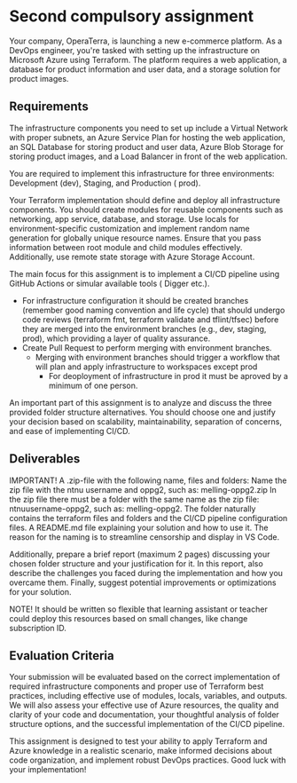 # Second compulsory assignment

Your company, OperaTerra, is launching a new e-commerce platform. As a DevOps engineer, you're tasked with setting up
the infrastructure on Microsoft Azure using Terraform. The platform requires a web application, a database for product
information and user data, and a storage solution for product images.

## Requirements

The infrastructure components you need to set up include a Virtual Network with proper subnets, an Azure Service Plan
for hosting the web application, an SQL Database for storing product and user data, Azure Blob Storage for storing
product images, and a Load Balancer in front of the web application.

You are required to implement this infrastructure for three environments: Development (dev), Staging, and Production (
prod).

Your Terraform implementation should define and deploy all infrastructure components. You should create modules for
reusable components such as networking, app service, database, and storage. Use locals for environment-specific
customization and implement random name generation for globally unique resource names. Ensure that you pass information
between root module and child modules effectively. Additionally, use remote state storage with Azure Storage Account.

The main focus for this assignment is to implement a CI/CD pipeline using GitHub Actions or simular available tools (
Digger etc.).

- For infrastructure configuration it should be created branches (remember good naming convention and life cycle) that
  should undergo code reviews (terraform fmt, terraform validate and tflint/tfsec) before they are merged into the
  environment branches (e.g., dev, staging, prod), which providing a layer of quality assurance.
- Create Pull Request to perform merging with environment branches.
    - Merging with environment branches should trigger a workflow that will plan and apply infrastructure to workspaces
      except prod
        - For deoployment of infrastructure in prod it must be aproved by a minimum of one person.

An important part of this assignment is to analyze and discuss the three provided folder structure alternatives. You
should choose one and justify your decision based on scalability, maintainability, separation of concerns, and ease of
implementing CI/CD.

## Deliverables

IMPORTANT! A .zip-file with the following name, files and folders: Name the zip file with the ntnu username and oppg2,
such as: melling-oppg2.zip In the zip file there must be a folder with the same name as the zip file:
ntnuusername-oppg2, such as: melling-oppg2. The folder naturally contains the terraform files and folders and the CI/CD
pipeline configuration files. A README.md file explaining your solution and how to use it. The reason for the naming is
to streamline censorship and display in VS Code.

Additionally, prepare a brief report (maximum 2 pages) discussing your chosen folder structure and your justification
for it. In this report, also describe the challenges you faced during the implementation and how you overcame them.
Finally, suggest potential improvements or optimizations for your solution.

NOTE! It should be written so flexible that learning assistant or teacher could deploy this resources based on small
changes, like change subscription ID.

## Evaluation Criteria

Your submission will be evaluated based on the correct implementation of required infrastructure components and proper
use of Terraform best practices, including effective use of modules, locals, variables, and outputs. We will also assess
your effective use of Azure resources, the quality and clarity of your code and documentation, your thoughtful analysis
of folder structure options, and the successful implementation of the CI/CD pipeline.

This assignment is designed to test your ability to apply Terraform and Azure knowledge in a realistic scenario, make
informed decisions about code organization, and implement robust DevOps practices. Good luck with your implementation!
